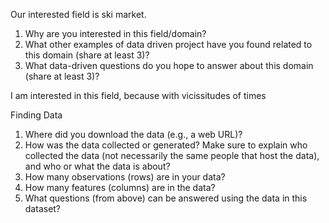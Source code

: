 Our interested field is ski market.
1. Why are you interested in this field/domain?
2. What other examples of data driven project have you found related to this domain (share at least 3)?
3. What data-driven questions do you hope to answer about this domain (share at least 3)?


I am interested in this field, because with vicissitudes of times







Finding Data
1. Where did you download the data (e.g., a web URL)?
2. How was the data collected or generated? Make sure to explain who collected the data (not necessarily the same people that host the data), and who or what the data is about?
3. How many observations (rows) are in your data?
4. How many features (columns) are in the data?
5. What questions (from above) can be answered using the data in this dataset?
